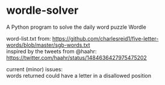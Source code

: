 # wordle-solver
A Python program to solve the daily word puzzle Wordle

word-list.txt from: https://github.com/charlesreid1/five-letter-words/blob/master/sgb-words.txt  
inspired by the tweets from @haahr: https://twitter.com/haahr/status/1484636427975475202

current (minor) issues:  
words returned could have a letter in a disallowed position  
